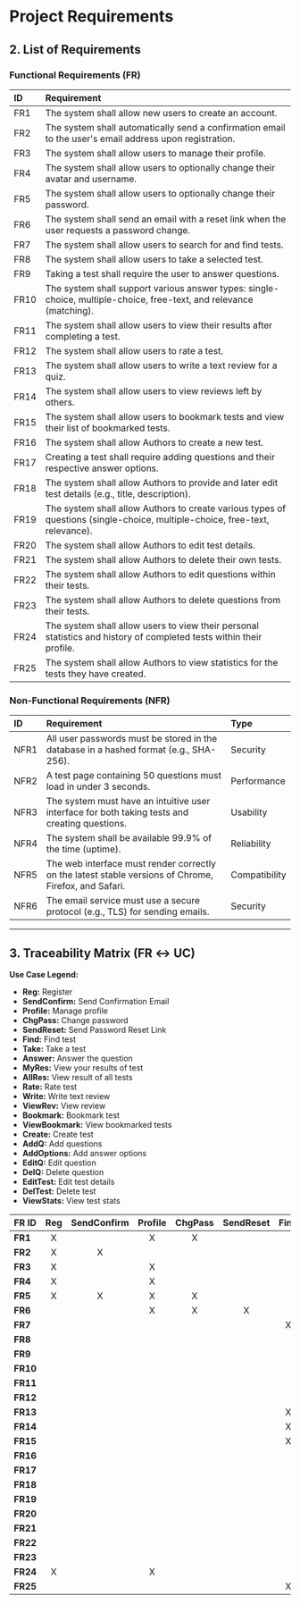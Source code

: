 # Project Requirements

## 2. List of Requirements

### Functional Requirements (FR)

| ID | Requirement |
| :--- | :--- |
| FR1 | The system shall allow new users to create an account. |
| FR2 | The system shall automatically send a confirmation email to the user's email address upon registration. |
| FR3 | The system shall allow users to manage their profile. |
| FR4 | The system shall allow users to optionally change their avatar and username. |
| FR5 | The system shall allow users to optionally change their password. |
| FR6 | The system shall send an email with a reset link when the user requests a password change. |
| FR7 | The system shall allow users to search for and find tests. |
| FR8 | The system shall allow users to take a selected test. |
| FR9 | Taking a test shall require the user to answer questions. |
| FR10 | The system shall support various answer types: single-choice, multiple-choice, free-text, and relevance (matching). |
| FR11 | The system shall allow users to view their results after completing a test. |
| FR12 | The system shall allow users to rate a test. |
| FR13 | The system shall allow users to write a text review for a quiz. |
| FR14 | The system shall allow users to view reviews left by others. |
| FR15 | The system shall allow users to bookmark tests and view their list of bookmarked tests. |
| FR16 | The system shall allow Authors to create a new test. |
| FR17 | Creating a test shall require adding questions and their respective answer options. |
| FR18 | The system shall allow Authors to provide and later edit test details (e.g., title, description). |
| FR19 | The system shall allow Authors to create various types of questions (single-choice, multiple-choice, free-text, relevance). |
| FR20 | The system shall allow Authors to edit test details. |
| FR21 | The system shall allow Authors to delete their own tests. |
| FR22 | The system shall allow Authors to edit questions within their tests. |
| FR23 | The system shall allow Authors to delete questions from their tests. |
| FR24 | The system shall allow users to view their personal statistics and history of completed tests within their profile. |
| FR25 | The system shall allow Authors to view statistics for the tests they have created. |

### Non-Functional Requirements (NFR)

| ID | Requirement | Type |
| :--- | :--- | :--- |
| NFR1 | All user passwords must be stored in the database in a hashed format (e.g., SHA-256). | Security |
| NFR2 | A test page containing 50 questions must load in under 3 seconds. | Performance |
| NFR3 | The system must have an intuitive user interface for both taking tests and creating questions. | Usability |
| NFR4 | The system shall be available 99.9% of the time (uptime). | Reliability |
| NFR5 | The web interface must render correctly on the latest stable versions of Chrome, Firefox, and Safari. | Compatibility |
| NFR6 | The email service must use a secure protocol (e.g., TLS) for sending emails. | Security |

***

## 3. Traceability Matrix (FR $\leftrightarrow$ UC)

**Use Case Legend:**

* **Reg:** Register
* **SendConfirm:** Send Confirmation Email
* **Profile:** Manage profile
* **ChgPass:** Change password
* **SendReset:** Send Password Reset Link
* **Find:** Find test
* **Take:** Take a test
* **Answer:** Answer the question
* **MyRes:** View your results of test
* **AllRes:** View result of all tests
* **Rate:** Rate test
* **Write:** Write text review
* **ViewRev:** View review
* **Bookmark:** Bookmark test
* **ViewBookmark:** View bookmarked tests
* **Create:** Create test
* **AddQ:** Add questions
* **AddOptions:** Add answer options
* **EditQ:** Edit question
* **DelQ:** Delete question
* **EditTest:** Edit test details
* **DelTest:** Delete test
* **ViewStats:** View test stats
  

| FR ID | Reg | SendConfirm | Profile | ChgPass | SendReset | Find | Take | Answer | MyRes | AllRes | Rate | Write | ViewRev | Bookmark | ViewBookmark | Create | AddQ | AddOptions | EditQ | DelQ | EditTest | DelTest | ViewStats |
| :--- | :---: | :---: | :---: | :---: | :---: | :---: | :---: | :---: | :---: | :---: | :---: | :---: | :---: | :---: | :---: | :---: | :---: | :---: | :---: | :---: | :---: | :---: | :---: |
| **FR1** | X | | X | X | | | | | | | | | | | | | | | | | | | |
| **FR2** | X | X | | | | | | | | | | | | | | | | | | | | | |
| **FR3** | X | | X | | | | | | | | | | | | | | | | | | | | |
| **FR4** | X | | X | | | | | | | | | | | | | | | | | | | | |
| **FR5** | X | X | X | X | | | | | | | | | | | | | | | | | | | |
| **FR6** | | | X | X | X | | | | | | | | | | | | | | | | | | |
| **FR7** | | | | | | X | | | | | | | X | X | X | | | | | | | | |
| **FR8** | | | | | | | X | X | X | | | X | X | X | X | | | | | | | | |
| **FR9** | | | | | | | X | X | X | | | | | | | | | | | | | | |
| **FR10** | | | | | | | X | X | | | | | | | | X | X | X | X | | | | |
| **FR11** | | | | | | | X | X | X | | X | X | | X | X | | | | | | | | |
| **FR12** | | | | | | | X | | X | | X | X | X | | | | | | | | | | |
| **FR13** | | | | | | X | X | | X | | | X | X | | | | | | | | | | |
| **FR14** | | | | | | X | X | | | | | X | X | | X | | | | | | | | |
| **FR15** | | | | | | X | | | | | | | X | X | X | | | | | | | | |
| **FR16** | | | | | | | | | | | | | | | | X | | | | | X | X | |
| **FR17** | | | | | | | | | | | | | | | | X | X | X | | X | X | | |
| **FR18** | | | | | | | | | | | | | | | | X | X | X | X | X | X | X | |
| **FR19** | | | | | | | | | | | | | | | | X | X | X | X | X | X | | |
| **FR20** | | | | | | | | X | | | | | | | | X | X | X | X | X | X | X | |
| **FR21** | | | | | | | | | | | | | | | | X | | | | | | X | |
| **FR22** | | | | | | | | | | | | | | | | | X | X | X | X | X | | |
| **FR23** | | | | | | | | | | | | | | | | | | X | | X | X | | |
| **FR24** | X | | X | | | | | | X | X | | | | | X | X | | | | | | | |
| **FR25** | | | | | | X | | | | X | | | | | | X | | | | | | | X |
